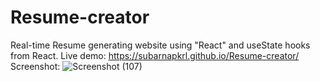 # Resume-creator

Real-time Resume generating website using "React" and useState hooks from React.
Live demo: https://subarnapkrl.github.io/Resume-creator/
Screenshot: ![Screenshot (107)](https://github.com/subarnapkrl/Resume-creator/assets/72292918/67eaa076-907d-416b-89a4-4f05c0483073)


